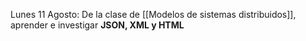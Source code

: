 Lunes 11 Agosto:
De la clase de [[Modelos de sistemas distribuidos]], aprender e investigar **JSON, XML y HTML**
